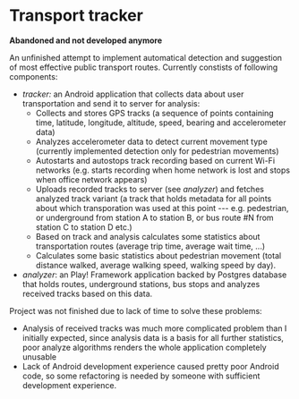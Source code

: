 Transport tracker
=================

**Abandoned and not developed anymore**

An unfinished attempt to implement automatical detection and suggestion of most effective public transport routes. Currently constists of following components:
* *tracker:* an Android application that collects data about user transportation and send it to server for analysis:
  * Collects and stores GPS tracks (a sequence of points containing time, latitude, longitude, altitude, speed, bearing and accelerometer data)
  * Analyzes accelerometer data to detect current movement type (currently implemented detection only for pedestrian movements)
  * Autostarts and autostops track recording based on current Wi-Fi networks (e.g. starts recording when home network is lost and stops when office network appears)
  * Uploads recorded tracks to server (see *analyzer*) and fetches analyzed track variant (a track that holds metadata for all points about which transporation was used at this point --- e.g. pedestrian, or underground from station A to station B, or bus route #N from station C to station D etc.)
  * Based on track and analysis calculates some statistics about transportation routes (average trip time, average wait time, ...)
  * Calculates some basic statistics about pedestrian movement (total distance walked, average walking speed, walking speed by day).
* *analyzer*: an Play! Framework application backed by Postgres database that holds routes, underground stations, bus stops and analyzes received tracks based on this data.

Project was not finished due to lack of time to solve these problems:
* Analysis of received tracks was much more complicated problem than I initially expected, since analysis data is a basis for all further statistics, poor analyze algorithms renders the whole application completely unusable
* Lack of Android development experience caused pretty poor Android code, so some refactoring is needed by someone with sufficient development experience.
